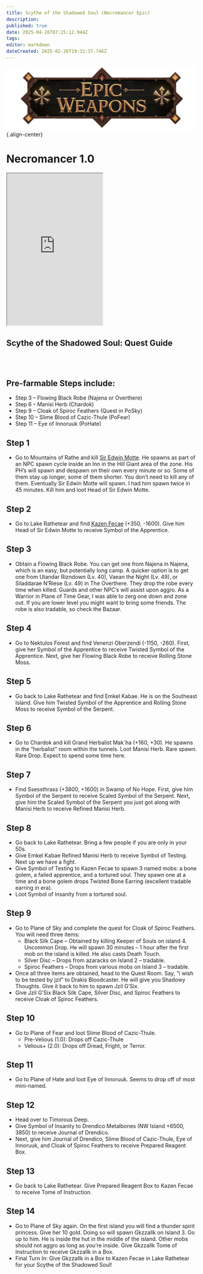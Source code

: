 ```yaml
---
title: Scythe of the Shadowed Soul (Necromancer Epic)
description: 
published: true
date: 2025-04-26T07:25:12.944Z
tags: 
editor: markdown
dateCreated: 2025-02-26T19:32:37.746Z
---
```


![epicweapons.webp](/epicweapons.webp){.align-center}

# Necromancer 1.0
<iframe src="https://www.thjdi.cc/item/2020544" width="50%" height="400px"></iframe>

<h2>Scythe of the Shadowed Soul: Quest Guide</h2>
<br><br>
<h2>Pre-farmable Steps include:</h2>
<ul>
  <li>Step 3 – Flowing Black Robe (Najena or Overthere)</li>
  <li>Step 6 – Manisi Herb (Chardok)</li>
  <li>Step 9 – Cloak of Spiroc Feathers (Quest in PoSky)</li>
  <li>Step 10 – Slime Blood of Cazic-Thule (PoFear)</li>
  <li>Step 11 – Eye of Innoruuk (PoHate)</li>
</ul>

<h2>Step 1</h2>
<ul>
  <li>
    Go to Mountains of Rathe and kill <a href="https://www.thjdi.cc/npc/50300" target="_blank">Sir Edwin Motte</a>. He spawns as part of an NPC spawn cycle inside an Inn in the Hill Giant area of the zone. His PH’s will spawn and despawn on their own every minute or so. Some of them stay up longer, some of them shorter. You don’t need to kill any of them. Eventually Sir Edwin Motte will spawn. I had him spawn twice in 45 minutes. Kill him and loot Head of Sir Edwin Motte.
  </li>
</ul>

<h2>Step 2</h2>
<ul>
  <li>
    Go to Lake Rathetear and find <a href="https://www.thjdi.cc/npc/51048" target="_blank">Kazen Fecae</a> (+350, -1600). Give him Head of Sir Edwin Motte to receive Symbol of the Apprentice.
  </li>
</ul>

<h2>Step 3</h2>
<ul>
  <li>
    Obtain a Flowing Black Robe. You can get one from Najena in Najena, which is an easy, but potentially long camp. A quicker option is to get one from Utandar Rizndown (Lv. 40), Vaean the Night (Lv. 49), or Siladdarae N’Riese (Lv. 49) in The Overthere. They drop the robe every time when killed. Guards and other NPC’s will assist upon aggro. As a Warrior in Plane of Time Gear, I was able to zerg one down and zone out. If you are lower level you might want to bring some friends. The robe is also tradable, so check the Bazaar.
  </li>
</ul>

<h2>Step 4</h2>
<ul>
  <li>
    Go to Nektulos Forest and find Venenzi Oberzendi (-1150, -260). First, give her Symbol of the Apprentice to receive Twisted Symbol of the Apprentice. Next, give her Flowing Black Robe to receive Rolling Stone Moss.
  </li>
</ul>

<h2>Step 5</h2>
<ul>
  <li>
    Go back to Lake Rathetear and find Emkel Kabae. He is on the Southeast Island. Give him Twisted Symbol of the Apprentice and Rolling Stone Moss to receive Symbol of the Serpent.
  </li>
</ul>

<h2>Step 6</h2>
<ul>
  <li>
    Go to Chardok and kill Grand Herbalist Mak`ha (+160, +30). He spawns in the “herbalist” room within the tunnels. Loot Manisi Herb. Rare spawn. Rare Drop. Expect to spend some time here.
  </li>
</ul>

<h2>Step 7</h2>
<ul>
  <li>
    Find Ssessthrass (+3800, +1600) in Swamp of No Hope. First, give him Symbol of the Serpent to receive Scaled Symbol of the Serpent. Next, give him the Scaled Symbol of the Serpent you just got along with Manisi Herb to receive Refined Manisi Herb.
  </li>
</ul>

<h2>Step 8</h2>
<ul>
  <li>Go back to Lake Rathetear. Bring a few people if you are only in your 50s.</li>
  <li>
    Give Emkel Kabae Refined Manisi Herb to receive Symbol of Testing. Next up we have a fight.
  </li>
  <li>
    Give Symbol of Testing to Kazen Fecae to spawn 3 named mobs: a bone golem, a failed apprentice, and a tortured soul. They spawn one at a time and a bone golem drops Twisted Bone Earring (excellent tradable earring in era).
  </li>
  <li>
    Loot Symbol of Insanity from a tortured soul.
  </li>
</ul>

<h2>Step 9</h2>
<ul>
  <li>
    Go to Plane of Sky and complete the quest for Cloak of Spiroc Feathers. You will need three items:
    <ul>
      <li>Black Silk Cape – Obtained by killing Keeper of Souls on island 4. Uncommon Drop. He will spawn 30 minutes – 1 hour after the first mob on the island is killed. He also casts Death Touch.</li>
      <li>Silver Disc – Drops from azaracks on Island 2 – tradable.</li>
      <li>Spiroc Feathers – Drops from various mobs on Island 3 – tradable.</li>
    </ul>
  </li>
  <li>
    Once all three items are obtained, head to the Quest Room. Say, “i wish to be tested by jzil” to Drakis Bloodcaster. He will give you Shadowy Thoughts. Give it back to him to spawn Jzil G’Six.
  </li>
  <li>
    Give Jzil G’Six Black Silk Cape, Silver Disc, and Spiroc Feathers to receive Cloak of Spiroc Feathers.
  </li>
</ul>

<h2>Step 10</h2>
<ul>
  <li>
    Go to Plane of Fear and loot Slime Blood of Cazic-Thule.
    <ul>
      <li>Pre-Velious (1.0): Drops off Cazic-Thule</li>
      <li>Velious+ (2.0): Drops off Dread, Fright, or Terror.</li>
    </ul>
  </li>
</ul>

<h2>Step 11</h2>
<ul>
  <li>
    Go to Plane of Hate and loot Eye of Innoruuk. Seems to drop off of most mini-named.
  </li>
</ul>

<h2>Step 12</h2>
<ul>
  <li>Head over to Timorous Deep.</li>
  <li>Give Symbol of Insanity to Drendico Metalbones (NW Island +6500, 3850) to receive Journal of Drendico.</li>
  <li>Next, give him Journal of Drendico, Slime Blood of Cazic-Thule, Eye of Innoruuk, and Cloak of Spiroc Feathers to receive Prepared Reagent Box.</li>
</ul>

<h2>Step 13</h2>
<ul>
  <li>
    Go back to Lake Rathetear. Give Prepared Reagent Box to Kazen Fecae to receive Tome of Instruction.
  </li>
</ul>

<h2>Step 14</h2>
<ul>
  <li>
    Go to Plane of Sky again. On the first island you will find a thunder spirit princess. Give her 10 gold. Doing so will spawn Gkzzallk on Island 3. Go up to him. He is inside the hut in the middle of the island. Other mobs should not aggro as long as you’re inside. Give Gkzzallk Tome of Instruction to receive Gkzzallk in a Box.
  </li>
  <li>
    Final Turn In: Give Gkzzallk in a Box to Kazen Fecae in Lake Rathetear for your Scythe of the Shadowed Soul!
  </li>
</ul>
